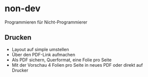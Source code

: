 non-dev
=======

Programmieren für Nicht-Programmierer

Drucken
-------

- Layout auf simple umstellen
- Über den PDF-Link aufmachen
- Als PDF sichern, Querformat, eine Folie pro Seite
- Mit der Vorschau 4 Folien pro Seite in neues PDF oder direkt auf Drucker
